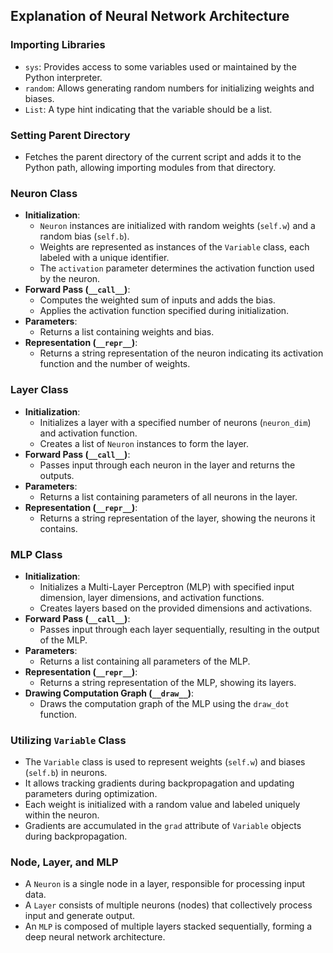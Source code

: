 ## Explanation of Neural Network Architecture

### Importing Libraries
- `sys`: Provides access to some variables used or maintained by the Python interpreter.
- `random`: Allows generating random numbers for initializing weights and biases.
- `List`: A type hint indicating that the variable should be a list.

### Setting Parent Directory
- Fetches the parent directory of the current script and adds it to the Python path, allowing importing modules from that directory.

### Neuron Class
- **Initialization**: 
  - `Neuron` instances are initialized with random weights (`self.w`) and a random bias (`self.b`).
  - Weights are represented as instances of the `Variable` class, each labeled with a unique identifier.
  - The `activation` parameter determines the activation function used by the neuron.
- **Forward Pass (`__call__`)**:
  - Computes the weighted sum of inputs and adds the bias.
  - Applies the activation function specified during initialization.
- **Parameters**:
  - Returns a list containing weights and bias.
- **Representation (`__repr__`)**:
  - Returns a string representation of the neuron indicating its activation function and the number of weights.

### Layer Class
- **Initialization**:
  - Initializes a layer with a specified number of neurons (`neuron_dim`) and activation function.
  - Creates a list of `Neuron` instances to form the layer.
- **Forward Pass (`__call__`)**:
  - Passes input through each neuron in the layer and returns the outputs.
- **Parameters**:
  - Returns a list containing parameters of all neurons in the layer.
- **Representation (`__repr__`)**:
  - Returns a string representation of the layer, showing the neurons it contains.

### MLP Class
- **Initialization**:
  - Initializes a Multi-Layer Perceptron (MLP) with specified input dimension, layer dimensions, and activation functions.
  - Creates layers based on the provided dimensions and activations.
- **Forward Pass (`__call__`)**:
  - Passes input through each layer sequentially, resulting in the output of the MLP.
- **Parameters**:
  - Returns a list containing all parameters of the MLP.
- **Representation (`__repr__`)**:
  - Returns a string representation of the MLP, showing its layers.
- **Drawing Computation Graph (`__draw__`)**:
  - Draws the computation graph of the MLP using the `draw_dot` function.

### Utilizing `Variable` Class
- The `Variable` class is used to represent weights (`self.w`) and biases (`self.b`) in neurons.
- It allows tracking gradients during backpropagation and updating parameters during optimization.
- Each weight is initialized with a random value and labeled uniquely within the neuron.
- Gradients are accumulated in the `grad` attribute of `Variable` objects during backpropagation.

### Node, Layer, and MLP
- A `Neuron` is a single node in a layer, responsible for processing input data.
- A `Layer` consists of multiple neurons (nodes) that collectively process input and generate output.
- An `MLP` is composed of multiple layers stacked sequentially, forming a deep neural network architecture.
